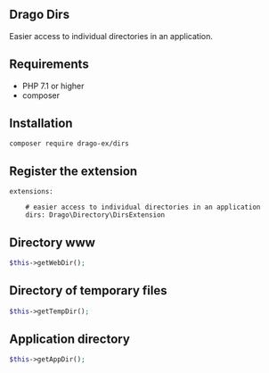 ## Drago Dirs

Easier access to individual directories in an application.

## Requirements

- PHP 7.1 or higher
- composer

## Installation

```
composer require drago-ex/dirs
```

## Register the extension

```
extensions:

	# easier access to individual directories in an application
	dirs: Drago\Directory\DirsExtension
```

## Directory www

```php
$this->getWebDir();
```

## Directory of temporary files

```php
$this->getTempDir();
```

## Application directory

```php
$this->getAppDir();
```
